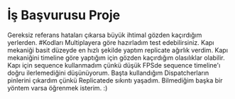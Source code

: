 # İş Başvurusu Proje

Gereksiz referans hataları çıkarsa büyük ihtimal gözden kaçırdığım yerlerden. 
#Kodları Multiplayera göre hazırladım test edebilirsiniz. Kapı mekaniği basit düzeyde en hızlı şekilde yaptım replicate ağırlık verdim. Kapı mekaniğini timeline göre yaptığım için gözden kaçırdığım olasılıklar olabilir. Kapı için sequence kullanmadım çünkü düşük FPSde sequence timeline'ı doğru ilerlemediğini düşünüyorum. Başta kullandığım Dispatcherların pinlerini çıkardım çünkü Replicatede sıkıntı yaşadım. Bilmediğim başka bir yöntem varsa öğrenmek isterim. :)
